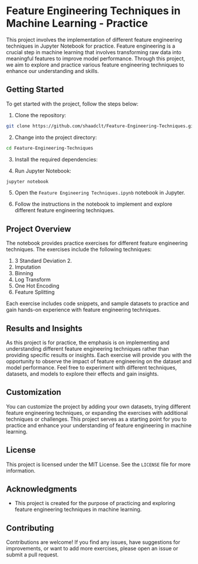 # Feature Engineering Techniques in Machine Learning - Practice

This project involves the implementation of different feature engineering techniques in Jupyter Notebook for practice. Feature engineering is a crucial step in machine learning that involves transforming raw data into meaningful features to improve model performance. Through this project, we aim to explore and practice various feature engineering techniques to enhance our understanding and skills.

## Getting Started

To get started with the project, follow the steps below:

1. Clone the repository:

```bash
git clone https://github.com/shaadclt/Feature-Engineering-Techniques.git
```

2. Change into the project directory:

```bash
cd Feature-Engineering-Techniques
```

3. Install the required dependencies:

4. Run Jupyter Notebook:

```bash
jupyter notebook
```

5. Open the `Feature Engineering Techniques.ipynb` notebook in Jupyter.

6. Follow the instructions in the notebook to implement and explore different feature engineering techniques.

## Project Overview

The notebook provides practice exercises for different feature engineering techniques. The exercises include the following techniques:

1. 3 Standard Deviation 2.
2. Imputation
3. Binning
4. Log Transform
5. One Hot Encoding
6. Feature Splitting

Each exercise includes code snippets, and sample datasets to practice and gain hands-on experience with feature engineering techniques.

## Results and Insights

As this project is for practice, the emphasis is on implementing and understanding different feature engineering techniques rather than providing specific results or insights. Each exercise will provide you with the opportunity to observe the impact of feature engineering on the dataset and model performance. Feel free to experiment with different techniques, datasets, and models to explore their effects and gain insights.

## Customization

You can customize the project by adding your own datasets, trying different feature engineering techniques, or expanding the exercises with additional techniques or challenges. This project serves as a starting point for you to practice and enhance your understanding of feature engineering in machine learning.

## License

This project is licensed under the MIT License. See the `LICENSE` file for more information.

## Acknowledgments

- This project is created for the purpose of practicing and exploring feature engineering techniques in machine learning.

## Contributing

Contributions are welcome! If you find any issues, have suggestions for improvements, or want to add more exercises, please open an issue or submit a pull request.
